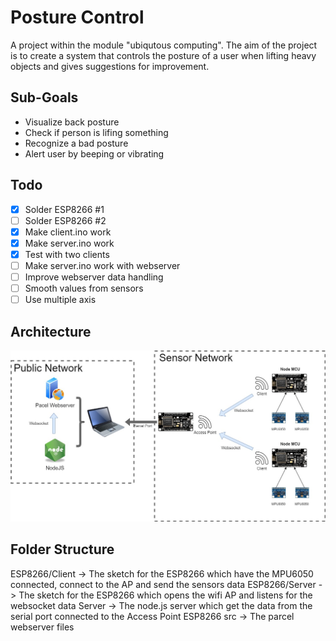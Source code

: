 # Posture Control
A project within the module "ubiqutous computing". The aim of the project is to create a system that controls the posture of a user when lifting heavy objects and gives suggestions for improvement.

## Sub-Goals

- Visualize back posture
- Check if person is lifing something
- Recognize a bad posture
- Alert user by beeping or vibrating
 
## Todo

- [x] Solder ESP8266 #1
- [ ] Solder ESP8266 #2
- [x] Make client.ino work
- [x] Make server.ino work
- [x] Test with two clients
- [ ] Make server.ino work with webserver
- [ ] Improve webserver data handling
- [ ] Smooth values from sensors
- [ ] Use multiple axis
## Architecture

![Architecture](/Architecture.jpg)


## Folder Structure

ESP8266/Client -> The sketch for the ESP8266 which have the MPU6050 connected, connect to the AP and send the sensors data
ESP8266/Server -> The sketch for the ESP8266 which opens the wifi AP and listens for the websocket data
Server -> The node.js server which get the data from the serial port connected to the Access Point ESP8266
src -> The parcel webserver files
